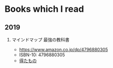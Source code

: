 # Books which I read

## 2019

1. マインドマップ 最強の教科書

    * https://www.amazon.co.jp/dp/4796880305
    * ISBN-10: 4796880305
    * [得たもの](./2019/Tony_Buzan_MindMap.md)
